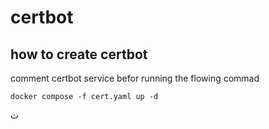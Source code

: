 # certbot
## how to create certbot

comment certbot service befor running the flowing commad

```
docker compose -f cert.yaml up -d
```
ث

